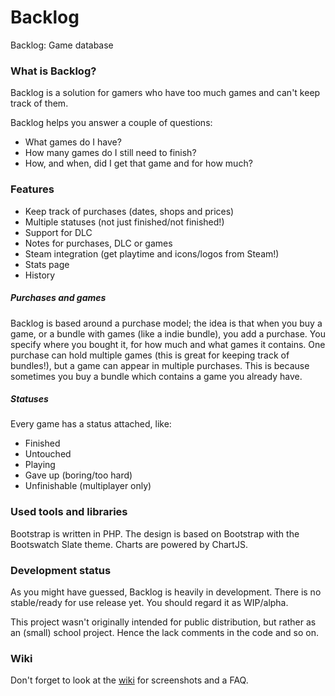 Backlog
=======
Backlog: Game database

### What is Backlog?
Backlog is a solution for gamers who have too much games and can't keep track of them.

Backlog helps you answer a couple of questions:
- What games do I have?
- How many games do I still need to finish?
- How, and when, did I get that game and for how much?

### Features
- Keep track of purchases (dates, shops and prices)
- Multiple statuses (not just finished/not finished!)
- Support for DLC
- Notes for purchases, DLC or games
- Steam integration (get playtime and icons/logos from Steam!)
- Stats page
- History

##### Purchases and games
Backlog is based around a purchase model; the idea is that when you buy a game, or a bundle with games (like a indie bundle), you add a purchase. You specify where you bought it, for how much and what games it contains. One purchase can hold multiple games (this is great for keeping track of bundles!), but a game can appear in multiple purchases. This is because sometimes you buy a bundle which contains a game you already have.

##### Statuses
Every game has a status attached, like:
 - Finished
 - Untouched
 - Playing
 - Gave up (boring/too hard)
 - Unfinishable (multiplayer only)

### Used tools and libraries
Bootstrap is written in PHP. The design is based on Bootstrap with the Bootswatch Slate theme. Charts are powered by ChartJS.

### Development status
As you might have guessed, Backlog is heavily in development. There is no stable/ready for use release yet. You should regard it as WIP/alpha.

This project wasn't originally intended for public distribution, but rather as an (small) school project. Hence the lack comments in the code and so on.

### Wiki
Don't forget to look at the [wiki](https://github.com/Compizfox/Backlog/wiki) for screenshots and a FAQ. 
